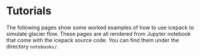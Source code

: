 # Tutorials

The following pages show some worked examples of how to use icepack to simulate glacier flow.
These pages are all rendered from Jupyter notebook that come with the icepack source code.
You can find them under the directory `notebooks/`.
